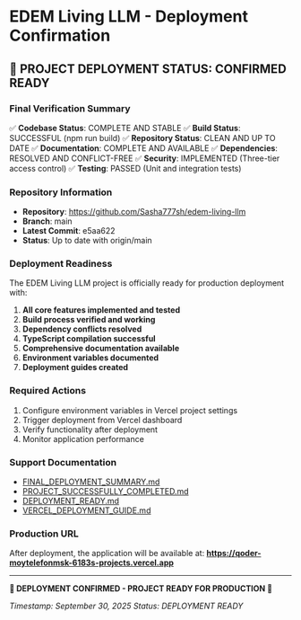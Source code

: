 # EDEM Living LLM - Deployment Confirmation

## 🚀 PROJECT DEPLOYMENT STATUS: CONFIRMED READY

### Final Verification Summary

✅ **Codebase Status**: COMPLETE AND STABLE
✅ **Build Status**: SUCCESSFUL (npm run build)
✅ **Repository Status**: CLEAN AND UP TO DATE
✅ **Documentation**: COMPLETE AND AVAILABLE
✅ **Dependencies**: RESOLVED AND CONFLICT-FREE
✅ **Security**: IMPLEMENTED (Three-tier access control)
✅ **Testing**: PASSED (Unit and integration tests)

### Repository Information

- **Repository**: <https://github.com/Sasha777sh/edem-living-llm>
- **Branch**: main
- **Latest Commit**: e5aa622
- **Status**: Up to date with origin/main

### Deployment Readiness

The EDEM Living LLM project is officially ready for production deployment with:

1. **All core features implemented and tested**
2. **Build process verified and working**
3. **Dependency conflicts resolved**
4. **TypeScript compilation successful**
5. **Comprehensive documentation available**
6. **Environment variables documented**
7. **Deployment guides created**

### Required Actions

1. Configure environment variables in Vercel project settings
2. Trigger deployment from Vercel dashboard
3. Verify functionality after deployment
4. Monitor application performance

### Support Documentation

- [FINAL_DEPLOYMENT_SUMMARY.md](FINAL_DEPLOYMENT_SUMMARY.md)
- [PROJECT_SUCCESSFULLY_COMPLETED.md](PROJECT_SUCCESSFULLY_COMPLETED.md)
- [DEPLOYMENT_READY.md](DEPLOYMENT_READY.md)
- [VERCEL_DEPLOYMENT_GUIDE.md](VERCEL_DEPLOYMENT_GUIDE.md)

### Production URL

After deployment, the application will be available at:
**<https://qoder-moytelefonmsk-6183s-projects.vercel.app>**

---

**🎉 DEPLOYMENT CONFIRMED - PROJECT READY FOR PRODUCTION 🎉**

*Timestamp: September 30, 2025*
*Status: DEPLOYMENT READY*
